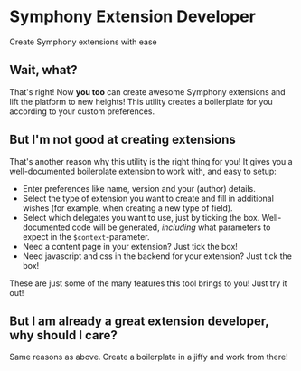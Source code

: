 # Symphony Extension Developer

Create Symphony extensions with ease

## Wait, what?

That's right! Now **you too** can create awesome Symphony extensions and lift the platform to new heights! This utility
creates a boilerplate for you according to your custom preferences.

## But I'm not good at creating extensions

That's another reason why this utility is the right thing for you! It gives you a well-documented boilerplate extension
to work with, and easy to setup:

 - Enter preferences like name, version and your (author) details.
 - Select the type of extension you want to create and fill in additional wishes (for example, when creating a new type of field).
 - Select which delegates you want to use, just by ticking the box. Well-documented code will be generated, _including_ what parameters to expect in the `$context`-parameter.
 - Need a content page in your extension? Just tick the box!
 - Need javascript and css in the backend for your extension? Just tick the box!

These are just some of the many features this tool brings to you! Just try it out!

## But I am already a great extension developer, why should I care?

Same reasons as above. Create a boilerplate in a jiffy and work from there!
